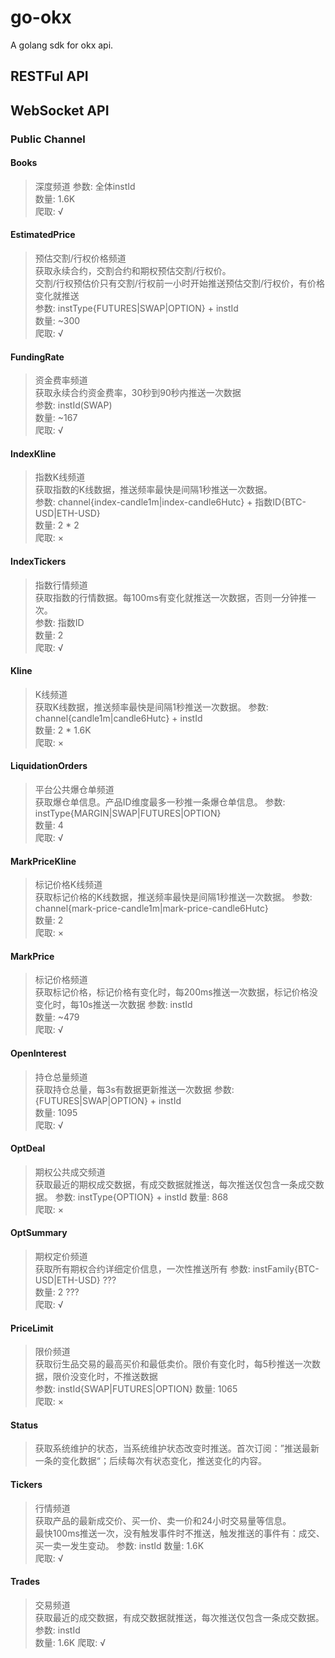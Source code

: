 # go-okx

A golang sdk for okx api.  

## RESTFul API

## WebSocket API

### Public Channel

#### Books

> 深度频道
> 参数: 全体instId  
> 数量: 1.6K  
> 爬取: √

#### EstimatedPrice

> 预估交割/行权价格频道  
> 获取永续合约，交割合约和期权预估交割/行权价。  
> 交割/行权预估价只有交割/行权前一小时开始推送预估交割/行权价，有价格变化就推送  
> 参数: instType{FUTURES|SWAP|OPTION} + instId  
> 数量: ~300  
> 爬取: √

#### FundingRate

> 资金费率频道  
> 获取永续合约资金费率，30秒到90秒内推送一次数据  
> 参数: instId(SWAP)  
> 数量: ~167  
> 爬取: √

#### IndexKline

> 指数K线频道  
> 获取指数的K线数据，推送频率最快是间隔1秒推送一次数据。  
> 参数: channel{index-candle1m|index-candle6Hutc} + 指数ID{BTC-USD|ETH-USD}  
> 数量: 2 * 2  
> 爬取: ×

#### IndexTickers

> 指数行情频道  
> 获取指数的行情数据。每100ms有变化就推送一次数据，否则一分钟推一次。  
> 参数: 指数ID  
> 数量: 2  
> 爬取: √

#### Kline

> K线频道  
> 获取K线数据，推送频率最快是间隔1秒推送一次数据。
> 参数: channel{candle1m|candle6Hutc} + instId  
> 数量: 2 * 1.6K  
> 爬取: ×

#### LiquidationOrders

> 平台公共爆仓单频道  
> 获取爆仓单信息。产品ID维度最多一秒推一条爆仓单信息。
> 参数: instType{MARGIN|SWAP|FUTURES|OPTION}  
> 数量: 4  
> 爬取: √

#### MarkPriceKline

> 标记价格K线频道  
> 获取标记价格的K线数据，推送频率最快是间隔1秒推送一次数据。
> 参数: channel{mark-price-candle1m|mark-price-candle6Hutc}  
> 数量: 2  
> 爬取: ×

#### MarkPrice

> 标记价格频道  
> 获取标记价格，标记价格有变化时，每200ms推送一次数据，标记价格没变化时，每10s推送一次数据
> 参数: instId  
> 数量: ~479  
> 爬取: √

#### OpenInterest

> 持仓总量频道  
> 获取持仓总量，每3s有数据更新推送一次数据
> 参数: {FUTURES|SWAP|OPTION} + instId  
> 数量: 1095  
> 爬取: √

#### OptDeal

> 期权公共成交频道  
> 获取最近的期权成交数据，有成交数据就推送，每次推送仅包含一条成交数据。
> 参数: instType{OPTION} + instId
> 数量: 868  
> 爬取: ×

#### OptSummary

> 期权定价频道  
> 获取所有期权合约详细定价信息，一次性推送所有
> 参数: instFamily{BTC-USD|ETH-USD} ???  
> 数量: 2 ???  
> 爬取: √

#### PriceLimit

> 限价频道  
> 获取衍生品交易的最高买价和最低卖价。限价有变化时，每5秒推送一次数据，限价没变化时，不推送数据  
> 参数: instId{SWAP|FUTURES|OPTION}
> 数量: 1065  
> 爬取: ×

#### Status

> 获取系统维护的状态，当系统维护状态改变时推送。首次订阅：”推送最新一条的变化数据“；后续每次有状态变化，推送变化的内容。

#### Tickers

> 行情频道  
> 获取产品的最新成交价、买一价、卖一价和24小时交易量等信息。  
> 最快100ms推送一次，没有触发事件时不推送，触发推送的事件有：成交、买一卖一发生变动。
> 参数: instId
> 数量: 1.6K  
> 爬取: √

#### Trades

> 交易频道  
> 获取最近的成交数据，有成交数据就推送，每次推送仅包含一条成交数据。
> 参数: instId  
> 数量: 1.6K
> 爬取: √
